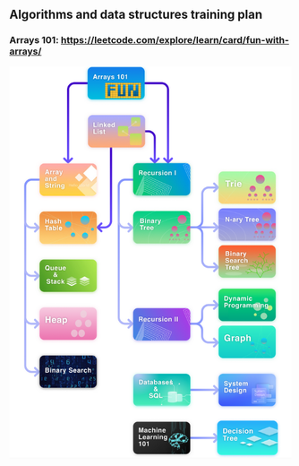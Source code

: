## Algorithms and data structures training plan

### Arrays 101: https://leetcode.com/explore/learn/card/fun-with-arrays/

![plan](./static/plan.png)

